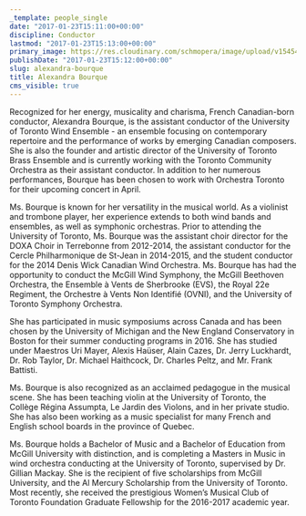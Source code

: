 ```yaml
---
_template: people_single
date: "2017-01-23T15:11:00+00:00"
discipline: Conductor
lastmod: "2017-01-23T15:13:00+00:00"
primary_image: https://res.cloudinary.com/schmopera/image/upload/v1545409169/media/webhook-uploads/1485184293700/2017-01-23---Alexandra-Bourque.jpg.jpg
publishDate: "2017-01-23T15:12:00+00:00"
slug: alexandra-bourque
title: Alexandra Bourque
cms_visible: true
---
```


Recognized for her energy, musicality and charisma, French Canadian-born conductor, Alexandra Bourque, is the assistant conductor of the University of Toronto Wind Ensemble - an ensemble focusing on contemporary repertoire and the performance of works by emerging Canadian composers. She is also the founder and artistic director of the University of Toronto Brass Ensemble and is currently working with the Toronto Community Orchestra as their assistant conductor. In addition to her numerous performances, Bourque has been chosen to work with Orchestra Toronto for their upcoming concert in April. 

Ms. Bourque is known for her versatility in the musical world. As a violinist and trombone player, her experience extends to both wind bands and ensembles, as well as symphonic orchestras. Prior to attending the University of Toronto, Ms. Bourque was the assistant choir director for the DOXA Choir in Terrebonne from 2012-2014, the assistant conductor for the Cercle Philharmonique de St-Jean in 2014-2015, and the student conductor for the 2014 Denis Wick Canadian Wind Orchestra. Ms. Bourque has had the opportunity to conduct the McGill Wind Symphony, the McGill Beethoven Orchestra, the Ensemble à Vents de Sherbrooke (EVS), the Royal 22e Regiment, the Orchestre à Vents Non Identifié (OVNI), and the University of Toronto Symphony Orchestra. 

She has participated in music symposiums across Canada and has been chosen by the University of Michigan and the New England Conservatory in Boston for their summer conducting programs in 2016. She has studied under Maestros Uri Mayer, Alexis Haüser, Alain Cazes, Dr. Jerry Luckhardt, Dr. Rob Taylor, Dr. Michael Haithcock, Dr. Charles Peltz, and Mr. Frank Battisti. 

Ms. Bourque is also recognized as an acclaimed pedagogue in the musical scene. She has been teaching violin at the University of Toronto, the Collège Régina Assumpta, Le Jardin des Violons, and in her private studio. She has also been working as a music specialist for many French and English school boards in the province of Quebec.

Ms. Bourque holds a Bachelor of Music and a Bachelor of Education from McGill University with distinction, and is completing a Masters in Music in wind orchestra conducting at the University of Toronto, supervised by Dr. Gillian Mackay. She is the recipient of five scholarships from McGill University, and the Al Mercury Scholarship from the University of Toronto. Most recently, she received the prestigious Women’s Musical Club of Toronto Foundation Graduate Fellowship for the 2016-2017 academic year.
